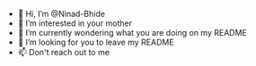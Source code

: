 - 👋 Hi, I’m @Ninad-Bhide
- 👀 I’m interested in your mother 
- 🌱 I’m currently wondering what you are doing on my README 
- 💞️ I’m looking for you to leave my README 
- 📫 Don't reach out to me

<!---
Ninad-Bhide/Ninad-Bhide is a ✨ special ✨ repository because its `README.md` (this file) appears on your GitHub profile.
You can click the Preview link to take a look at your changes.
--->
